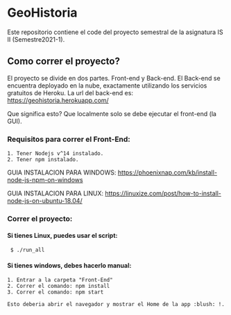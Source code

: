 # GeoHistoria

Este repositorio contiene el code del proyecto semestral de la asignatura IS II (Semestre2021-1).

## Como correr el proyecto?

El proyecto se divide en dos partes. Front-end y Back-end. El Back-end se encuentra deployado en la nube, exactamente utilizando los servicios gratuitos
de Heroku. La url del back-end es: https://geohistoria.herokuapp.com/

Que significa esto? Que localmente solo se debe ejecutar el front-end (la GUI).

### Requisitos para correr el Front-End:
	1. Tener Nodejs v^14 instalado.
	2. Tener npm instalado.
	

GUIA INSTALACION PARA WINDOWS: https://phoenixnap.com/kb/install-node-js-npm-on-windows

GUIA INSTALACION PARA LINUX: https://linuxize.com/post/how-to-install-node-js-on-ubuntu-18.04/

### Correr el proyecto:
#### Si tienes Linux, puedes usar el script:

	 $ ./run_all

#### Si tienes windows, debes hacerlo manual:
	1. Entrar a la carpeta "Front-End"
	2. Correr el comando: npm install
	3. Correr el comando: npm start

	Esto deberia abrir el navegador y mostrar el Home de la app :blush: !.
